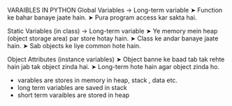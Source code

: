 VARAIBLES IN PYTHON
Global Variables   → Long-term variable
➤ Function ke bahar banaye jaate hain.
➤ Pura program access kar sakta hai.

Static Variables (in class) → Long-term variable
➤ Ye memory mein heap (object storage area) par store hotay hain.
➤ Class ke andar banaye jaate hain.
➤ Sab objects ke liye common hote hain.

Object Attributes (instance variables)
➤ Object banne ke baad tab tak rehte hain jab tak object zinda hai.
➤ Long-term hote hain agar object zinda ho.

* varables are stores in memory in  heap, stack , data etc.
* long term variables are saved in stack
* short term varaibles are stored in heap
